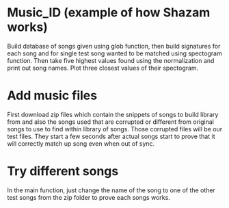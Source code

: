 # Music_ID (example of how Shazam works)
Build database of songs given using glob function, then build signatures for each song and for single test song wanted to be matched using  spectogram function. Then take five highest values found using the normalization and print out song names. Plot three closest values of their spectogram.

# Add music files
First download zip files which contain the snippets of songs to build library from and also the songs used that are corrupted or different from original songs to use to find within library of songs. Those corrupted files will be our test files. They start a few seconds after actual songs start to prove that it will correctly match up song even when out of sync.

# Try different songs
In the main function, just change the name of the song to one of the other test songs from the zip folder to prove each songs works.
